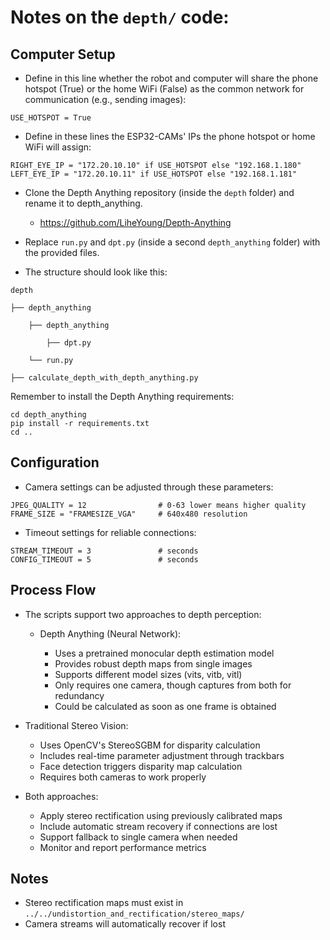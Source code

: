 # Notes on the `depth/` code:

## Computer Setup

- Define in this line whether the robot and computer will share the phone hotspot (True) or the home WiFi (False) as the common network for communication (e.g., sending images):

```
USE_HOTSPOT = True
```

- Define in these lines the ESP32-CAMs' IPs the phone hotspot or home WiFi will assign:

```
RIGHT_EYE_IP = "172.20.10.10" if USE_HOTSPOT else "192.168.1.180"
LEFT_EYE_IP = "172.20.10.11" if USE_HOTSPOT else "192.168.1.181"
```

- Clone the Depth Anything repository (inside the `depth` folder) and rename it to depth_anything.

  - https://github.com/LiheYoung/Depth-Anything

- Replace `run.py` and `dpt.py` (inside a second `depth_anything` folder) with the provided files.

- The structure should look like this:

```
depth

├── depth_anything

    ├── depth_anything

        ├── dpt.py

    └── run.py

├── calculate_depth_with_depth_anything.py
```

Remember to install the Depth Anything requirements:

```
cd depth_anything
pip install -r requirements.txt
cd ..
```

## Configuration

- Camera settings can be adjusted through these parameters:

```
JPEG_QUALITY = 12                # 0-63 lower means higher quality
FRAME_SIZE = "FRAMESIZE_VGA"     # 640x480 resolution
```

- Timeout settings for reliable connections:

```
STREAM_TIMEOUT = 3               # seconds
CONFIG_TIMEOUT = 5               # seconds
```

## Process Flow

- The scripts support two approaches to depth perception:

  - Depth Anything (Neural Network):

    - Uses a pretrained monocular depth estimation model
    - Provides robust depth maps from single images
    - Supports different model sizes (vits, vitb, vitl)
    - Only requires one camera, though captures from both for redundancy
    - Could be calculated as soon as one frame is obtained

- Traditional Stereo Vision:

  - Uses OpenCV's StereoSGBM for disparity calculation
  - Includes real-time parameter adjustment through trackbars
  - Face detection triggers disparity map calculation
  - Requires both cameras to work properly

- Both approaches:

  - Apply stereo rectification using previously calibrated maps
  - Include automatic stream recovery if connections are lost
  - Support fallback to single camera when needed
  - Monitor and report performance metrics

## Notes

- Stereo rectification maps must exist in `../../undistortion_and_rectification/stereo_maps/`
- Camera streams will automatically recover if lost
